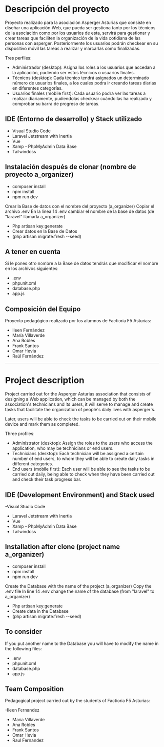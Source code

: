 # Descripción del proyecto

Proyecto realizado para la asociación Asperger Asturias que consiste en diseñar una aplicación Web, que pueda ser gestiona tanto por los técnicos de la asociación como por los usuarios de esta, servirá para gestionar y crear tareas que faciliten la organización de la vida cotidiana de las personas con asperger. Posteriormente los usuarios podrán checkear en su dispositivo móvil las tareas a realizar y marcarlas como finalizadas.

Tres perfiles:

 - Administrador (desktop): Asigna los roles a los usuarios que accedan a la aplicación, pudiendo ser estos técnicos o usuarios finales.
 - Técnicos (desktop): Cada técnico tendrá asignados un determinado número de usuarios finales, a los cuales podra ir creando tareas diarias en diferentes categorías.
 - Usuarios finales (mobile first): Cada usuario podra ver las tareas a realizar diariamente, pudiendolas checkear cuándo las ha realizado y comprobar su barra de          progreso de tareas.

## IDE (Entorno de desarrollo) y Stack utilizado

- Visual Studio Code
- Laravel Jetstream with Inertia
- Vue
- Xamp - PhpMyAdmin Data Base
- Tailwindcss

## Instalación después de clonar (nombre de proyecto a_organizer)

- composer install 
- npm install
- npm run dev

Crear la Base de datos con el nombre del proyecto (a_organizer)
Copiar el archivo .env
En la linea 14  .env cambiar el nombre de la base de datos (de "laravel" llamarla a_organizer)

- Php artisan key:generate
- Crear datos en la Base de Datos
- (php artisan migrate:fresh --seed)

## A tener en cuenta

Si le pones otro nombre a la Base de datos tendrás que modificar el nombre en los archivos siguientes:
 - .env
 - phpunit.xml
 - database.php
 - app.js

## Composición del Equipo

Proyecto pedagógico realizado por los alumnos de Factioria F5 Asturias:

- Ileen Fernández
- María Villaverde
- Ana Robles
- Frank Santos
- Omar Hevia
- Raúl Fernández

-----------------------------------------------------------------------------------------


# Project description

Project carried out for the Asperger Asturias association that consists of designing a Web application, which can be managed by both the association's technicians and its users, it will serve to manage and create tasks that facilitate the organization of people's daily lives with asperger's.

Later, users will be able to check the tasks to be carried out on their mobile device and mark them as completed.

Three profiles:

 - Administrator (desktop): Assign the roles to the users who access the application, who may be technicians or end users.
 - Technicians (desktop): Each technician will be assigned a certain number of end users, to whom they will be able to create daily tasks in different categories.
 - End users (mobile first): Each user will be able to see the tasks to be carried out daily, being able to check when they have been carried out and check their task progress bar.

## IDE (Development Environment) and Stack used

-Visual Studio Code
- Laravel Jetstream with Inertia
- Vue
- Xamp - PhpMyAdmin Data Base
- Tailwindcss

## Installation after clone (project name a_organizer)

- composer install
- npm install
- npm run dev

Create the Database with the name of the project (a_organizer)
Copy the .env file
In line 14 .env change the name of the database (from "laravel" to a_organizer)

- Php artisan key:generate
- Create data in the Database
- (php artisan migrate:fresh --seed)

## To consider

If you put another name to the Database you will have to modify the name in the following files:
 - .env
 - phpunit.xml
 - database.php
 - app.js

## Team Composition

Pedagogical project carried out by the students of Factioria F5 Asturias:

-Ileen Fernandez
- Maria Villaverde
- Ana Robles
- Frank Santos
- Omar Hevia
- Raul Fernandez



